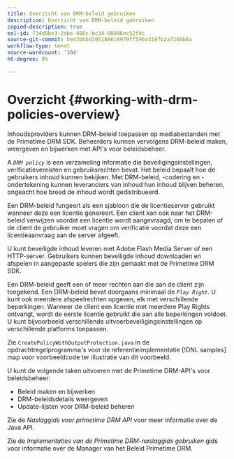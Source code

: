 ```yaml
---
title: Overzicht van DRM-beleid gebruiken
description: Overzicht van DRM-beleid gebruiken
copied-description: true
exl-id: 734d0be3-2abe-400c-bc34-00046ec52f4c
source-git-commit: be43bbbd1051886c8979ff590a3197b2a7249b6a
workflow-type: tm+mt
source-wordcount: '304'
ht-degree: 0%

---
```


# Overzicht {#working-with-drm-policies-overview}

Inhoudsproviders kunnen DRM-beleid toepassen op mediabestanden met de Primetime DRM SDK. Beheerders kunnen vervolgens DRM-beleid maken, weergeven en bijwerken met API&#39;s voor beleidsbeheer.

A *`DRM policy`* is een verzameling informatie die beveiligingsinstellingen, verificatievereisten en gebruiksrechten bevat. Het beleid bepaalt hoe de gebruikers inhoud kunnen bekijken. Met DRM-beleid, -codering en -ondertekening kunnen leveranciers van inhoud hun inhoud blijven beheren, ongeacht hoe breed de inhoud wordt gedistribueerd.

Een DRM-beleid fungeert als een sjabloon die de licentieserver gebruikt wanneer deze een licentie genereert. Een client kan ook naar het DRM-beleid verwijzen voordat een licentie wordt aangevraagd, om te bepalen of de client de gebruiker moet vragen om verificatie voordat deze een licentieaanvraag aan de server afgeeft.

U kunt beveiligde inhoud leveren met Adobe Flash Media Server of een HTTP-server. Gebruikers kunnen beveiligde inhoud downloaden en afspelen in aangepaste spelers die zijn gemaakt met de Primetime DRM SDK.

Een DRM-beleid geeft een of meer rechten aan die aan de client zijn toegekend. Een DRM-beleid bevat doorgaans minimaal de *`Play Right`*. U kunt ook meerdere afspeelrechten opgeven, elk met verschillende beperkingen. Wanneer de client een licentie met meerdere Play Rights ontvangt, wordt de eerste licentie gebruikt die aan alle beperkingen voldoet. U kunt bijvoorbeeld verschillende uitvoerbeveiligingsinstellingen op verschillende platforms toepassen.

Zie `CreatePolicyWithOutputProtection.java` in de opdrachtregelprogramma&#39;s voor de referentieimplementatie [!DNL samples] map voor voorbeeldcode ter illustratie van dit voorbeeld.

U kunt de volgende taken uitvoeren met de Primetime DRM-API&#39;s voor beleidsbeheer:

* Beleid maken en bijwerken
* DRM-beleidsdetails weergeven
* Update-lijsten voor DRM-beleid beheren

Zie de *Naslaggids voor primetime DRM API* voor meer informatie over de Java API.

Zie de *Implementaties van de Primetime DRM-naslaggids gebruiken* gids voor informatie over de Manager van het Beleid Primetime DRM.
